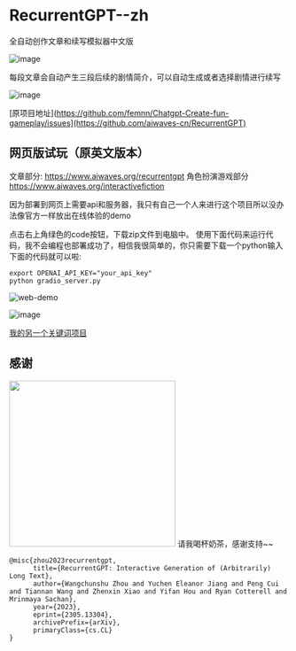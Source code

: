 # RecurrentGPT--zh

全自动创作文章和续写模拟器中文版

![image](http://m.qpic.cn/psc?/V51wssDj1XILak3qADmN1DgE0Y14y9tl/ruAMsa53pVQWN7FLK88i5pYwYfMNDrRY2IBQU8Pwp6Z6v17GMaUR7VJsynKFWxMkOHYQhZHU.woYWFTMdh4KfC*mBbr8Z.DtFqW0LPigIuY!/b&bo=SQfJAwAAAAADJ4Y!&rf=viewer_4)

每段文章会自动产生三段后续的剧情简介，可以自动生成或者选择剧情进行续写

![image](http://m.qpic.cn/psc?/V51wssDj1XILak3qADmN1DgE0Y14y9tl/ruAMsa53pVQWN7FLK88i5nbPInUxEr0rh01hWHh96oUK8WFXbbXP.O5To6*VvRaUgOIqDNdgfGyipef3xzrKZr*OcWS*xs5zAYrZy12AQvA!/b&bo=GwaiAwAAAAADJ74!&rf=viewer_4)

[原项目地址](https://github.com/femnn/Chatgpt-Create-fun-gameplay/issues](https://github.com/aiwaves-cn/RecurrentGPT)

## 网页版试玩（原英文版本）
文章部分:
https://www.aiwaves.org/recurrentgpt  角色扮演游戏部分 https://www.aiwaves.org/interactivefiction

因为部署到网页上需要api和服务器，我只有自己一个人来进行这个项目所以没办法像官方一样放出在线体验的demo

点击右上角绿色的code按钮，下载zip文件到电脑中。
使用下面代码来运行代码，我不会编程也部署成功了，相信我很简单的，你只需要下载一个python输入下面的代码就可以啦:
```
export OPENAI_API_KEY="your_api_key"
python gradio_server.py
```

![web-demo](http://m.qpic.cn/psc?/V51wssDj1XILak3qADmN1DgE0Y14y9tl/ruAMsa53pVQWN7FLK88i5p4yBtqrjuizwXOLzLYmQU.fDhUQNaIjjVYNz898um0hrnPla6vXDoRG.OqG4eQ2zG*nZfDq*4z9O2MRo43U9Gs!/b&bo=.wLgAQAAAAADBzo!&rf=viewer_4)

![image](http://m.qpic.cn/psc?/V51wssDj1XILak3qADmN1DgE0Y14y9tl/ruAMsa53pVQWN7FLK88i5o5f.KOtjWu4UYfVwT8lkg98Xe597oB3UwqKdjTZaCvRbwbE0ZS.Q84Hlq0ZG8RYtfQYffLPLChVLXyDkF7TUEk!/b&bo=sgMSAwAAAAABB4A!&rf=viewer_4)

[我的另一个关键词项目](https://github.com/femnn/Chatgpt-Create-fun-gameplay)

## 感谢

<img src="https://raw.githubusercontent.com/femnn/ai-hualiaoshi/main/your_photo_url.jpg" width="300"/> 
 请我喝杯奶茶，感谢支持~~

```angular2
@misc{zhou2023recurrentgpt,
      title={RecurrentGPT: Interactive Generation of (Arbitrarily) Long Text}, 
      author={Wangchunshu Zhou and Yuchen Eleanor Jiang and Peng Cui and Tiannan Wang and Zhenxin Xiao and Yifan Hou and Ryan Cotterell and Mrinmaya Sachan},
      year={2023},
      eprint={2305.13304},
      archivePrefix={arXiv},
      primaryClass={cs.CL}
}
```
